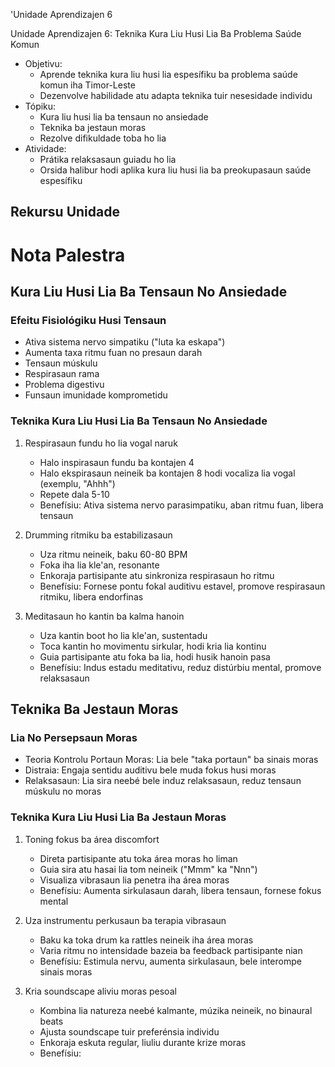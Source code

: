 'Unidade Aprendizajen 6

Unidade Aprendizajen 6: Teknika Kura Liu Husi Lia Ba Problema Saúde Komun
- Objetivu:
  * Aprende teknika kura liu husi lia espesífiku ba problema saúde komun iha Timor-Leste
  * Dezenvolve habilidade atu adapta teknika tuir nesesidade individu
- Tópiku:
  * Kura liu husi lia ba tensaun no ansiedade
  * Teknika ba jestaun moras
  * Rezolve difikuldade toba ho lia
- Atividade:
  * Prátika relaksasaun guiadu ho lia
  * Orsida halibur hodi aplika kura liu husi lia ba preokupasaun saúde espesífiku

## Rekursu Unidade

# Nota Palestra

## Kura Liu Husi Lia Ba Tensaun No Ansiedade

### Efeitu Fisiológiku Husi Tensaun
- Ativa sistema nervo simpatiku ("luta ka eskapa")
- Aumenta taxa ritmu fuan no presaun darah
- Tensaun múskulu
- Respirasaun rama
- Problema digestivu
- Funsaun imunidade komprometidu

### Teknika Kura Liu Husi Lia Ba Tensaun No Ansiedade
1. Respirasaun fundu ho lia vogal naruk
   - Halo inspirasaun fundu ba kontajen 4
   - Halo ekspirasaun neineik ba kontajen 8 hodi vocaliza lia vogal (exemplu, "Ahhh")
   - Repete dala 5-10
   - Benefísiu: Ativa sistema nervo parasimpatiku, aban ritmu fuan, libera tensaun

2. Drumming ritmiku ba estabilizasaun
   - Uza ritmu neineik, baku 60-80 BPM
   - Foka iha lia kle'an, resonante
   - Enkoraja partisipante atu sinkroniza respirasaun ho ritmu
   - Benefísiu: Fornese pontu fokal auditivu estavel, promove respirasaun ritmiku, libera endorfinas

3. Meditasaun ho kantin ba kalma hanoin
   - Uza kantin boot ho lia kle'an, sustentadu
   - Toca kantin ho movimentu sirkular, hodi kria lia kontinu
   - Guia partisipante atu foka ba lia, hodi husik hanoin pasa
   - Benefísiu: Indus estadu meditativu, reduz distúrbiu mental, promove relaksasaun

## Teknika Ba Jestaun Moras

### Lia No Persepsaun Moras
- Teoria Kontrolu Portaun Moras: Lia bele "taka portaun" ba sinais moras
- Distraia: Engaja sentidu auditivu bele muda fokus husi moras
- Relaksasaun: Lia sira neebé bele induz relaksasaun, reduz tensaun múskulu no moras

### Teknika Kura Liu Husi Lia Ba Jestaun Moras
1. Toning fokus ba área discomfort
   - Direta partisipante atu toka área moras ho liman
   - Guia sira atu hasai lia tom neineik ("Mmm" ka "Nnn")
   - Visualiza vibrasaun lia penetra iha área moras
   - Benefísiu: Aumenta sirkulasaun darah, libera tensaun, fornese fokus mental

2. Uza instrumentu perkusaun ba terapia vibrasaun
   - Baku ka toka drum ka rattles neineik iha área moras
   - Varia ritmu no intensidade bazeia ba feedback partisipante nian
   - Benefísiu: Estimula nervu, aumenta sirkulasaun, bele interompe sinais moras

3. Kria soundscape aliviu moras pesoal
   - Kombina lia natureza neebé kalmante, múzika neineik, no binaural beats
   - Ajusta soundscape tuir preferénsia individu
   - Enkoraja eskuta regular, liuliu durante krize moras
   - Benefísiu: